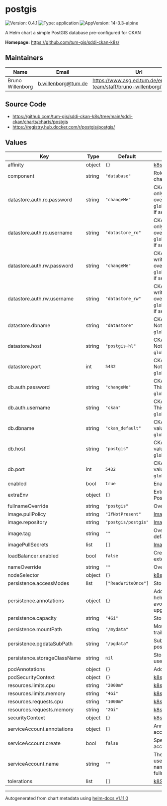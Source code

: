# postgis

![Version: 0.4.1](https://img.shields.io/badge/Version-0.4.1-informational?style=flat-square) ![Type: application](https://img.shields.io/badge/Type-application-informational?style=flat-square) ![AppVersion: 14-3.3-alpine](https://img.shields.io/badge/AppVersion-14--3.3--alpine-informational?style=flat-square)

A Helm chart a simple PostGIS database pre-configured for CKAN

**Homepage:** <https://github.com/tum-gis/sddi-ckan-k8s/>

## Maintainers

| Name | Email | Url |
| ---- | ------ | --- |
| Bruno Willenborg | <b.willenborg@tum.de> | <https://www.asg.ed.tum.de/en/gis/our-team/staff/bruno-willenborg/> |

## Source Code

* <https://github.com/tum-gis/sddi-ckan-k8s/tree/main/sddi-ckan/charts/charts/postgis>
* <https://registry.hub.docker.com/r/postgis/postgis/>

## Values

| Key | Type | Default | Description |
|-----|------|---------|-------------|
| affinity | object | `{}` | [k8s: Assign pods to nodes](https://kubernetes.io/docs/concepts/scheduling-eviction/assign-pod-node/) |
| component | string | `"database"` | Role of PostGIS database in this chart |
| datastore.auth.ro.password | string | `"changeMe"` | CKAN datastore database read-only password. Note: This values is overwritten by `global.datastore.auth.ro.password`, if set. |
| datastore.auth.ro.username | string | `"datastore_ro"` | CKAN datastore database read-only username. Note: This values is overwritten by `global.datastore.auth.ro.username`, if set. |
| datastore.auth.rw.password | string | `"changeMe"` | CKAN datastore database read-write password. Note: This values is overwritten by `global.datastore.auth.rw.password`, if set. |
| datastore.auth.rw.username | string | `"datastore_rw"` | CKAN datastore database read-write username. Note: This values is overwritten by `global.datastore.auth.rw.username`, if set. |
| datastore.dbname | string | `"datastore"` | CKAN datastore database name. Note: This values is overwritten by `global.datastore.dbname`, if set. |
| datastore.host | string | `"postgis-hl"` | CKAN datastore database host. Note: This values is overwritten by `global.datastore.host`, if set. |
| datastore.port | int | `5432` | CKAN datastore database port. Note: This values is overwritten by `global.datastore.port`, if set. |
| db.auth.password | string | `"changeMe"` | CKAN database username. Note: This values is overwritten by `global.db.auth.password`, if set. |
| db.auth.username | string | `"ckan"` | CKAN database username. Note: This values is overwritten by `global.db.auth.username`, if set. |
| db.dbname | string | `"ckan_default"` | CKAN database name. Note: This values is overwritten by `global.db.dbname`, if set. |
| db.host | string | `"postgis"` | CKAN database host. Note: This values is overwritten by `global.db.host`, if set. |
| db.port | int | `5432` | CKAN database port. Note: This values is overwritten by `global.db.port`, if set. |
| enabled | bool | `true` | Enable/disable PostGIS database |
| extraEnv | object | `{}` | Extra environment variables for PostGIS. |
| fullnameOverride | string | `"postgis"` | Override fullname |
| image.pullPolicy | string | `"IfNotPresent"` | [Image pull policy](https://kubernetes.io/docs/concepts/containers/images/#image-pull-policy) |
| image.repository | string | `"postgis/postgis"` | [Image repository](https://kubernetes.io/docs/concepts/containers/images/) |
| image.tag | string | `""` | Overrides the image tag whose default is the chart `appVersion`. |
| imagePullSecrets | list | `[]` | [Image pull secrets](https://kubernetes.io/docs/tasks/configure-pod-container/pull-image-private-registry/) |
| loadBalancer.enabled | bool | `false` | Create a LoadBalancer service for external Database access |
| nameOverride | string | `""` | Override name |
| nodeSelector | object | `{}` | [k8s: Assign pods to nodes](https://kubernetes.io/docs/concepts/scheduling-eviction/assign-pod-node/) |
| persistence.accessModes | list | `["ReadWriteOnce"]` | Storage [access modes](https://kubernetes.io/docs/concepts/storage/persistent-volumes/#access-modes) |
| persistence.annotations | object | `{}` | Additional annotations for PVC Set helm.sh/resource-policy: keep to avoid deletion of PVC on helm upgrade/uninstall |
| persistence.capacity | string | `"4Gi"` | Storage [capacity](https://kubernetes.io/docs/concepts/storage/persistent-volumes/#capacity) |
| persistence.mountPath | string | `"/mydata"` | Mount path of the storage. Omit trailing `/` ! |
| persistence.pgdataSubPath | string | `"/pgdata"` | Subpath inside `mountPath` for the postgres data folder |
| persistence.storageClassName | string | `nil` | StorageClass to use, leave empty to use default StorageClass. |
| podAnnotations | object | `{}` | Additional pod annotations |
| podSecurityContext | object | `{}` | [k8s: Security context](https://kubernetes.io/docs/tasks/configure-pod-container/security-context/) |
| resources.limits.cpu | string | `"2000m"` | [k8s: Resource management](https://kubernetes.io/docs/concepts/configuration/manage-resources-containers/) |
| resources.limits.memory | string | `"4Gi"` | [k8s: Resource management](https://kubernetes.io/docs/concepts/configuration/manage-resources-containers/) |
| resources.requests.cpu | string | `"1000m"` | [k8s: Resource management](https://kubernetes.io/docs/concepts/configuration/manage-resources-containers/) |
| resources.requests.memory | string | `"2Gi"` | [k8s: Resource management](https://kubernetes.io/docs/concepts/configuration/manage-resources-containers/) |
| securityContext | object | `{}` | [k8s: Security context](https://kubernetes.io/docs/tasks/configure-pod-container/security-context/) |
| serviceAccount.annotations | object | `{}` | Annotations to add to the service account |
| serviceAccount.create | bool | `false` | Specifies whether a service account should be created |
| serviceAccount.name | string | `""` | The name of the service account to use. If not set and create is true, a name is generated using the fullname template |
| tolerations | list | `[]` | [k8S: Taints and tolerations](https://kubernetes.io/docs/concepts/scheduling-eviction/taint-and-toleration/) |

----------------------------------------------
Autogenerated from chart metadata using [helm-docs v1.11.0](https://github.com/norwoodj/helm-docs/releases/v1.11.0)
